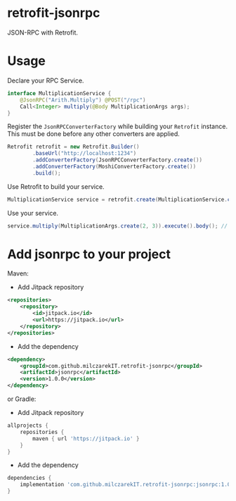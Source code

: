 # retrofit-jsonrpc

JSON-RPC with Retrofit.

# Usage

Declare your RPC Service.

```java
interface MultiplicationService {
    @JsonRPC("Arith.Multiply") @POST("/rpc")
    Call<Integer> multiply(@Body MultiplicationArgs args);
}
```

Register the `JsonRPCConverterFactory` while building your `Retrofit` instance.
This must be done before any other converters are applied.

```java
Retrofit retrofit = new Retrofit.Builder()
        .baseUrl("http://localhost:1234")
        .addConverterFactory(JsonRPCConverterFactory.create())
        .addConverterFactory(MoshiConverterFactory.create())
        .build();
```

Use Retrofit to build your service.

```java
MultiplicationService service = retrofit.create(MultiplicationService.class);
```

Use your service.

```java
service.multiply(MultiplicationArgs.create(2, 3)).execute().body(); // -> 6
```

# Add jsonrpc to your project


Maven:
- Add Jitpack repository
```xml
<repositories>
	<repository>
	    <id>jitpack.io</id>
	    <url>https://jitpack.io</url>
	</repository>
</repositories>
```

- Add the dependency
```xml
<dependency>
    <groupId>com.github.milczarekIT.retrofit-jsonrpc</groupId>
    <artifactId>jsonrpc</artifactId>
    <version>1.0.0</version>
</dependency>
```

or Gradle:

- Add Jitpack repository
```groovy
allprojects {
	repositories {
		maven { url 'https://jitpack.io' }
	}
}
```

- Add the dependency
```groovy
dependencies {
    implementation 'com.github.milczarekIT.retrofit-jsonrpc:jsonrpc:1.0.0'
}
```
